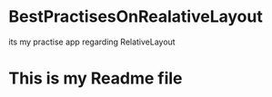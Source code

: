 # BestPractisesOnRealativeLayout
its my practise app regarding RelativeLayout
<h1>This is my Readme file
</h1>